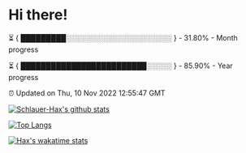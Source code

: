 # Hi there!

⏳ { █████████░░░░░░░░░░░░░░░░░░░░░ } - 31.80% - Month progress

⏳ { █████████████████████████░░░░░ } - 85.90% - Year progress

⏰ Updated on Thu, 10 Nov 2022 12:55:47 GMT


[![Schlauer-Hax's github stats](https://github-readme-stats.vercel.app/api?username=Schlauer-Hax&show_icons=true&theme=dark&count_private=true)](https://github.com/Schlauer-Hax)


[![Top Langs](https://github-readme-stats.vercel.app/api/top-langs/?username=Schlauer-Hax&layout=compact&theme=dark)](https://github.com/Schlauer-Hax?tab=repositories)


[![Hax's wakatime stats](https://github-readme-stats.vercel.app/api/wakatime?username=Hax&theme=dark)](https://wakatime.com/@Hax)

